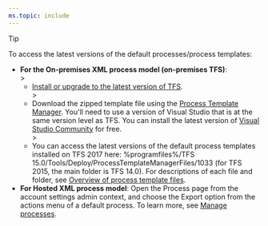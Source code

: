 ```yaml
---
ms.topic: include
---
```



> [!TIP]  
>To access the latest versions of the default processes/process templates:
>- **For the On-premises XML process model (on-premises TFS)**:   
	><ul><li>[Install or upgrade to the latest version of TFS](https://visualstudio.microsoft.com/downloads/).</li> 
	><li>Download the zipped template file using the [Process Template Manager](/vsts/work/work-items/guidance/manage-process-templates). You'll need to use a version of Visual Studio that is at the same version level as TFS. You can install the latest version of [Visual Studio Community](https://visualstudio.microsoft.com/downloads/) for free.</li>
	><li>You can access the latest versions of the default process templates installed on TFS 2017 here: %programfiles%/TFS 15.0/Tools/Deploy/ProcessTemplateManagerFiles/1033 (for TFS 2015, the main folder is TFS 14.0). For descriptions of each file and folder, see [Overview of process template files](/vsts/work/customize/reference/process-templates/overview-process-template-files).</li></ul>
>- **For Hosted XML process model**: Open the Process page from the account settings admin context, and choose the Export option from the actions menu of a default process. To learn more, see [Manage processes](/vsts/organizations/settings/work/manage-process).